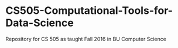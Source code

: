 # CS505-Computational-Tools-for-Data-Science
Repository for CS 505 as taught Fall 2016 in BU Computer Science
